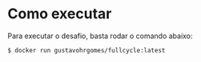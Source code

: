 # Como executar

Para executar o desafio, basta rodar o comando abaixo:

```bash
$ docker run gustavohrgomes/fullcycle:latest

```